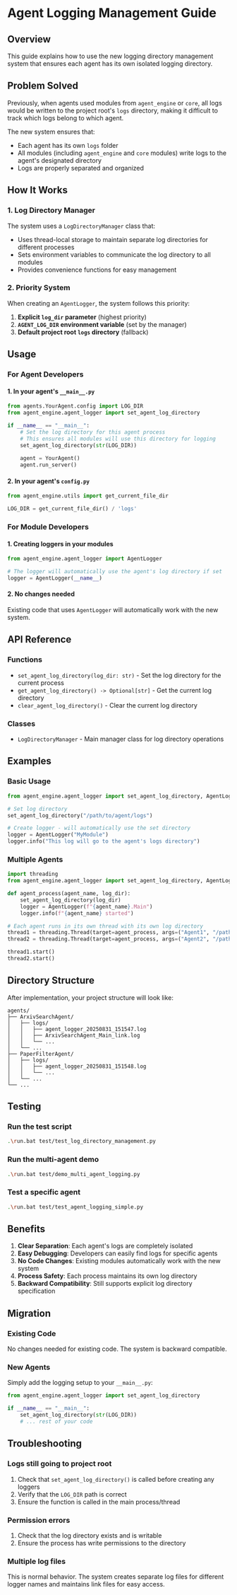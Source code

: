 # Agent Logging Management Guide

## Overview

This guide explains how to use the new logging directory management system that ensures each agent has its own isolated logging directory.

## Problem Solved

Previously, when agents used modules from `agent_engine` or `core`, all logs would be written to the project root's `logs` directory, making it difficult to track which logs belong to which agent.

The new system ensures that:
- Each agent has its own `logs` folder
- All modules (including `agent_engine` and `core` modules) write logs to the agent's designated directory
- Logs are properly separated and organized

## How It Works

### 1. Log Directory Manager

The system uses a `LogDirectoryManager` class that:
- Uses thread-local storage to maintain separate log directories for different processes
- Sets environment variables to communicate the log directory to all modules
- Provides convenience functions for easy management

### 2. Priority System

When creating an `AgentLogger`, the system follows this priority:
1. **Explicit `log_dir` parameter** (highest priority)
2. **`AGENT_LOG_DIR` environment variable** (set by the manager)
3. **Default project root `logs` directory** (fallback)

## Usage

### For Agent Developers

#### 1. In your agent's `__main__.py`

```python
from agents.YourAgent.config import LOG_DIR
from agent_engine.agent_logger import set_agent_log_directory

if __name__ == "__main__":
    # Set the log directory for this agent process
    # This ensures all modules will use this directory for logging
    set_agent_log_directory(str(LOG_DIR))
    
    agent = YourAgent()
    agent.run_server()
```

#### 2. In your agent's `config.py`

```python
from agent_engine.utils import get_current_file_dir

LOG_DIR = get_current_file_dir() / 'logs'
```

### For Module Developers

#### 1. Creating loggers in your modules

```python
from agent_engine.agent_logger import AgentLogger

# The logger will automatically use the agent's log directory if set
logger = AgentLogger(__name__)
```

#### 2. No changes needed

Existing code that uses `AgentLogger` will automatically work with the new system.

## API Reference

### Functions

- `set_agent_log_directory(log_dir: str)` - Set the log directory for the current process
- `get_agent_log_directory() -> Optional[str]` - Get the current log directory
- `clear_agent_log_directory()` - Clear the current log directory

### Classes

- `LogDirectoryManager` - Main manager class for log directory operations

## Examples

### Basic Usage

```python
from agent_engine.agent_logger import set_agent_log_directory, AgentLogger

# Set log directory
set_agent_log_directory("/path/to/agent/logs")

# Create logger - will automatically use the set directory
logger = AgentLogger("MyModule")
logger.info("This log will go to the agent's logs directory")
```

### Multiple Agents

```python
import threading
from agent_engine.agent_logger import set_agent_log_directory, AgentLogger

def agent_process(agent_name, log_dir):
    set_agent_log_directory(log_dir)
    logger = AgentLogger(f"{agent_name}.Main")
    logger.info(f"{agent_name} started")

# Each agent runs in its own thread with its own log directory
thread1 = threading.Thread(target=agent_process, args=("Agent1", "/path/to/agent1/logs"))
thread2 = threading.Thread(target=agent_process, args=("Agent2", "/path/to/agent2/logs"))

thread1.start()
thread2.start()
```

## Directory Structure

After implementation, your project structure will look like:

```
agents/
├── ArxivSearchAgent/
│   ├── logs/
│   │   ├── agent_logger_20250831_151547.log
│   │   ├── ArxivSearchAgent_Main_link.log
│   │   └── ...
│   └── ...
├── PaperFilterAgent/
│   ├── logs/
│   │   ├── agent_logger_20250831_151548.log
│   │   └── ...
│   └── ...
└── ...
```

## Testing

### Run the test script

```bash
.\run.bat test/test_log_directory_management.py
```

### Run the multi-agent demo

```bash
.\run.bat test/demo_multi_agent_logging.py
```

### Test a specific agent

```bash
.\run.bat test/test_agent_logging_simple.py
```

## Benefits

1. **Clear Separation**: Each agent's logs are completely isolated
2. **Easy Debugging**: Developers can easily find logs for specific agents
3. **No Code Changes**: Existing modules automatically work with the new system
4. **Process Safety**: Each process maintains its own log directory
5. **Backward Compatibility**: Still supports explicit log directory specification

## Migration

### Existing Code

No changes needed for existing code. The system is backward compatible.

### New Agents

Simply add the logging setup to your `__main__.py`:

```python
from agent_engine.agent_logger import set_agent_log_directory

if __name__ == "__main__":
    set_agent_log_directory(str(LOG_DIR))
    # ... rest of your code
```

## Troubleshooting

### Logs still going to project root

1. Check that `set_agent_log_directory()` is called before creating any loggers
2. Verify that the `LOG_DIR` path is correct
3. Ensure the function is called in the main process/thread

### Permission errors

1. Check that the log directory exists and is writable
2. Ensure the process has write permissions to the directory

### Multiple log files

This is normal behavior. The system creates separate log files for different logger names and maintains link files for easy access.
